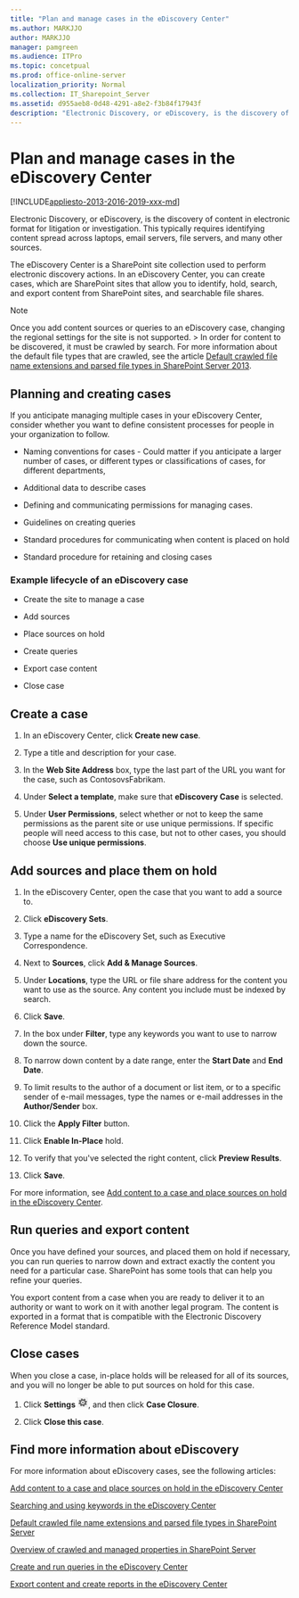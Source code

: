 ```yaml
---
title: "Plan and manage cases in the eDiscovery Center"
ms.author: MARKJJO
author: MARKJJO
manager: pamgreen
ms.audience: ITPro
ms.topic: concetpual
ms.prod: office-online-server
localization_priority: Normal
ms.collection: IT_Sharepoint_Server
ms.assetid: d955aeb8-0d48-4291-a8e2-f3b84f17943f
description: "Electronic Discovery, or eDiscovery, is the discovery of content in electronic format for litigation or investigation. This typically requires identifying content spread across laptops, email servers, file servers, and many other sources."
---
```


# Plan and manage cases in the eDiscovery Center

[!INCLUDE[appliesto-2013-2016-2019-xxx-md](../includes/appliesto-2013-2016-2019-xxx-md.md)]

Electronic Discovery, or eDiscovery, is the discovery of content in electronic format for litigation or investigation. This typically requires identifying content spread across laptops, email servers, file servers, and many other sources. 
  
The eDiscovery Center is a SharePoint site collection used to perform electronic discovery actions. In an eDiscovery Center, you can create cases, which are SharePoint sites that allow you to identify, hold, search, and export content from SharePoint sites, and searchable file shares.
  
> [!NOTE]
>  Once you add content sources or queries to an eDiscovery case, changing the regional settings for the site is not supported. >  In order for content to be discovered, it must be crawled by search. For more information about the default file types that are crawled, see the article [Default crawled file name extensions and parsed file types in SharePoint Server 2013](https://technet.microsoft.com/en-us/library/jj219530.aspx). 
  
## Planning and creating cases
<a name="__top"> </a>

If you anticipate managing multiple cases in your eDiscovery Center, consider whether you want to define consistent processes for people in your organization to follow.
  
- Naming conventions for cases - Could matter if you anticipate a larger number of cases, or different types or classifications of cases, for different departments, 
    
- Additional data to describe cases
    
- Defining and communicating permissions for managing cases.
    
- Guidelines on creating queries
    
- Standard procedures for communicating when content is placed on hold
    
- Standard procedure for retaining and closing cases
    
### Example lifecycle of an eDiscovery case
<a name="__toc329025354"> </a>

- Create the site to manage a case
    
- Add sources
    
- Place sources on hold
    
- Create queries
    
- Export case content
    
- Close case
    

  
## Create a case
<a name="__toc329025355"> </a>

1. In an eDiscovery Center, click **Create new case**.
    
2. Type a title and description for your case.
    
3. In the **Web Site Address** box, type the last part of the URL you want for the case, such as ContosovsFabrikam. 
    
4. Under **Select a template**, make sure that **eDiscovery Case** is selected. 
    
5. Under **User Permissions**, select whether or not to keep the same permissions as the parent site or use unique permissions. If specific people will need access to this case, but not to other cases, you should choose **Use unique permissions**.
    
## Add sources and place them on hold
<a name="__toc329025356"> </a>

1. In the eDiscovery Center, open the case that you want to add a source to.
    
2. Click **eDiscovery Sets**.
    
3. Type a name for the eDiscovery Set, such as Executive Correspondence.
    
4. Next to **Sources**, click **Add &amp; Manage Sources**.
    
5. Under **Locations**, type the URL or file share address for the content you want to use as the source. Any content you include must be indexed by search. 
    
6. Click **Save**.
    
7. In the box under **Filter**, type any keywords you want to use to narrow down the source.
    
8. To narrow down content by a date range, enter the **Start Date** and **End Date**.
    
9. To limit results to the author of a document or list item, or to a specific sender of e-mail messages, type the names or e-mail addresses in the **Author/Sender** box. 
    
10. Click the **Apply Filter** button. 
    
11. Click **Enable In-Place** hold. 
    
12. To verify that you've selected the right content, click **Preview Results**.
    
13. Click **Save**.
    
For more information, see [Add content to a case and place sources on hold in the eDiscovery Center](https://support.office.com/article/54d70de9-1ec2-4325-84f3-aeb588554479).
  
  
## Run queries and export content
<a name="__toc329025357"> </a>

Once you have defined your sources, and placed them on hold if necessary, you can run queries to narrow down and extract exactly the content you need for a particular case. SharePoint has some tools that can help you refine your queries.
  
You export content from a case when you are ready to deliver it to an authority or want to work on it with another legal program. The content is exported in a format that is compatible with the Electronic Discovery Reference Model standard. 
  
  
## Close cases
<a name="__toc329025357"> </a>

When you close a case, in-place holds will be released for all of its sources, and you will no longer be able to put sources on hold for this case.
  
1. Click **Settings** ![Office 365 Settings button](../media/a9a59c0f-2e67-4cbf-9438-af273b0d552b.png), and then click **Case Closure**. 
    
2. Click **Close this case**.
    
## Find more information about eDiscovery
<a name="__toc329025357"> </a>

For more information about eDiscovery cases, see the following articles:
    
[Add content to a case and place sources on hold in the eDiscovery Center](https://docs.microsoft.com/en-us/SharePoint/governance/add-content-to-a-case-and-place-sources-on-hold-in-the-ediscovery-center)
  
[Searching and using keywords in the eDiscovery Center](https://docs.microsoft.com/en-us/SharePoint/governance/searching-and-using-keywords-in-the-ediscovery-center)
  
[Default crawled file name extensions and parsed file types in SharePoint Server](https://docs.microsoft.com/en-us/SharePoint/technical-reference/default-crawled-file-name-extensions-and-parsed-file-types)
  
[Overview of crawled and managed properties in SharePoint Server](https://docs.microsoft.com/en-us/SharePoint/technical-reference/crawled-and-managed-properties-overview)
  
[Create and run queries in the eDiscovery Center](https://docs.microsoft.com/en-us/SharePoint/governance/create-and-run-queries-in-the-ediscovery-center)
  
[Export content and create reports in the eDiscovery Center](https://docs.microsoft.com/en-us/SharePoint/governance/export-content-and-create-reports-in-the-ediscovery-center)
  


